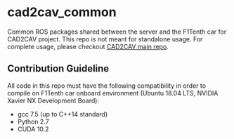 # cad2cav_common
Common ROS packages shared between the server and the F1Tenth car for CAD2CAV project. This repo is not meant for standalone usage. For complete usage, please checkout [CAD2CAV main repo](https://github.com/mlab-upenn/ISP2021-cad2cav).

## Contribution Guideline
All code in this repo must have the following compatibility in order to compile on F1Tenth car onboard environment (Ubuntu 18.04 LTS, NVIDIA Xavier NX Development Board):
- gcc 7.5 (up to C++14 standard)
- Python 2.7
- CUDA 10.2

